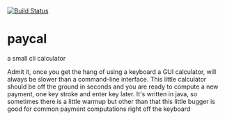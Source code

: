 [![Build Status](https://travis-ci.org/ghacupha/paycal.svg?branch=paycal_with_dependency_injection)](https://travis-ci.org/ghacupha/paycal)

# paycal
a small cli calculator

Admit it, once you get the hang of using a keyboard a GUI calculator, will always be slower than a command-line interface. This little calculator should be off the ground in seconds and you are ready to compute a new payment, one key stroke and enter key later. It's written in java, so sometimes there is a little warmup but other than that this little bugger is good for common payment computations right off the keyboard

